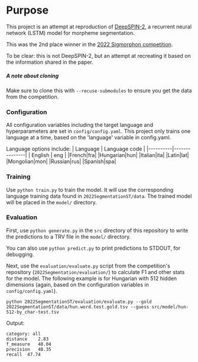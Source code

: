 # Purpose
This project is an attempt at reproduction of [DeepSPIN-2](https://aclanthology.org/2022.sigmorphon-1.14/), a recurrent neural network (LSTM) model for morpheme segmentation.

This was the 2nd place winner in the [2022 Sigmorphon competition](https://github.com/sigmorphon/2022SegmentationST/).

To be clear: this is not DeepSPIN-2, but an attempt at recreating it based on the information shared in the paper.

##### A note about cloning
Make sure to clone this with `--recuse-submodules` to ensure you get the data from the competition.

### Configuration
All configuration variables including the target language and hyperparameters are set in `config/config.yaml`. This project only trains one language at a time, based on the 'language' variable in config.yaml.

Language options include:
| Language | Language code |
|----------|---------------|
| English | eng |
|French|fra|
|Hungarian|hun|
|Italian|ita|
|Latin|lat|
|Mongolian|mon|
|Russian|rus|
|Spanish|spa|

### Training
Use `python train.py` to train the model. It will use the corresponding language training data found in `2022SegmentationST/data`. The trained model will be placed in the `model/` directory.

### Evaluation
First, use `python generate.py` in the `src` directory of this repository to write the predictions to a TRV file in the `model/` directory.

You can also use `python predict.py` to print predictions to STDOUT, for debugging.

Next, use the `evaluation/evaluate.py` script from the competition's repository (`2022Segmentation/evaluation/`) to calculate F1 and other stats for the model. The following example is for Hungarian with 512 hidden dimensions (again, based on the configuration variables in `config/config.yaml`).

```
python 2022SegmentationST/evaluation/evaluate.py --gold 2022SegmentationST/data/hun.word.test.gold.tsv --guess src/model/hun-512-by_char-test.tsv
```

Output:
```
category: all
distance	2.83
f_measure	48.04
precision	48.35
recall	47.74
```




